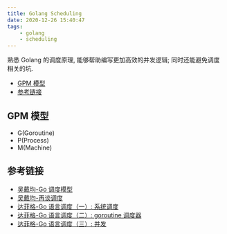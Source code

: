 ```yaml
---
title: Golang Scheduling
date: 2020-12-26 15:40:47
tags:
    - golang
    - scheduling
---
```


熟悉 Golang 的调度原理, 能够帮助编写更加高效的并发逻辑; 同时还能避免调度相关的坑.

- [GPM 模型](#gpm-模型)
- [参考链接](#参考链接)

<!-- more -->

## GPM 模型

- G(Goroutine)
- P(Process)
- M(Machine)

## 参考链接

- [吴戴均-Go 调度模型](https://wudaijun.com/2018/01/go-scheduler/)
- [吴戴均-再谈调度](https://wudaijun.com/2018/11/scheduler-blabla/)
- [达菲格-Go 语言调度（一）: 系统调度](https://www.jianshu.com/p/db0aea4d60ed)
- [达菲格-Go 语言调度（二）: goroutine 调度器](https://www.jianshu.com/p/cb6881a2661d)
- [达菲格-Go 语言调度（三）: 并发](https://www.jianshu.com/p/ef654413f2c1)
